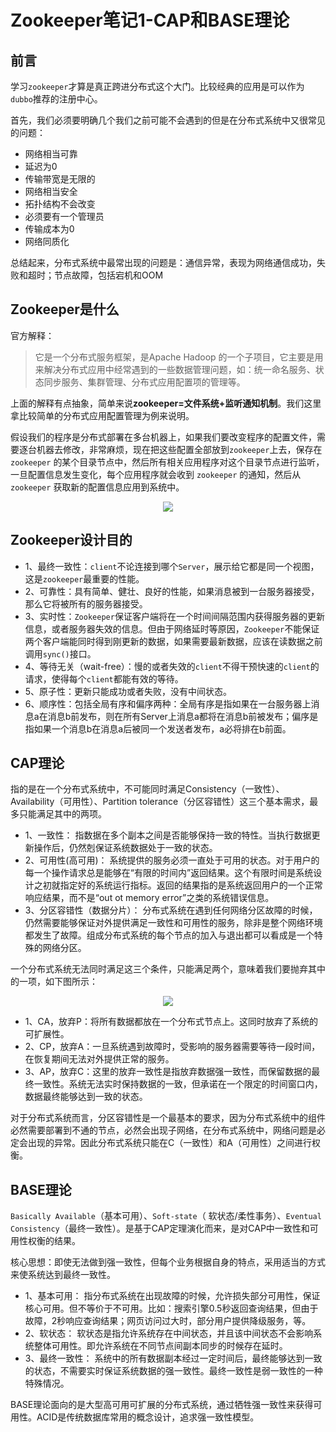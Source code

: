 # Zookeeper笔记1-CAP和BASE理论

## 前言

学习`zookeeper`才算是真正跨进分布式这个大门。比较经典的应用是可以作为`dubbo`推荐的注册中心。

首先，我们必须要明确几个我们之前可能不会遇到的但是在分布式系统中又很常见的问题：

- 网络相当可靠
- 延迟为0
- 传输带宽是无限的
- 网络相当安全
- 拓扑结构不会改变
- 必须要有一个管理员
- 传输成本为0
- 网络同质化

总结起来，分布式系统中最常出现的问题是：通信异常，表现为网络通信成功，失败和超时；节点故障，包括宕机和OOM

## Zookeeper是什么

官方解释：

> 它是一个分布式服务框架，是Apache Hadoop 的一个子项目，它主要是用来解决分布式应用中经常遇到的一些数据管理问题，如：统一命名服务、状态同步服务、集群管理、分布式应用配置项的管理等。

上面的解释有点抽象，简单来说**zookeeper=文件系统+监听通知机制**。我们这里拿比较简单的分布式应用配置管理为例来说明。

假设我们的程序是分布式部署在多台机器上，如果我们要改变程序的配置文件，需要逐台机器去修改，非常麻烦，现在把这些配置全部放到`zookeeper`上去，保存在 `zookeeper` 的某个目录节点中，然后所有相关应用程序对这个目录节点进行监听，一旦配置信息发生变化，每个应用程序就会收到 `zookeeper` 的通知，然后从 `zookeeper` 获取新的配置信息应用到系统中。

<div align="center">
    <img src="../../pic/zookeeper/Zookeeper笔记1-1.jpg" >
</div>

## Zookeeper设计目的

* 1、最终一致性：`client`不论连接到哪个`Server`，展示给它都是同一个视图，这是`zookeeper`最重要的性能。 
* 2、可靠性：具有简单、健壮、良好的性能，如果消息被到一台服务器接受，那么它将被所有的服务器接受。 
* 3、实时性：`Zookeeper`保证客户端将在一个时间间隔范围内获得服务器的更新信息，或者服务器失效的信息。但由于网络延时等原因，`Zookeeper`不能保证两个客户端能同时得到刚更新的数据，如果需要最新数据，应该在读数据之前调用`sync()`接口。 
* 4、等待无关（wait-free）：慢的或者失效的`client`不得干预快速的`client`的请求，使得每个`client`都能有效的等待。 
* 5、原子性：更新只能成功或者失败，没有中间状态。 
* 6、顺序性：包括全局有序和偏序两种：全局有序是指如果在一台服务器上消息a在消息b前发布，则在所有Server上消息a都将在消息b前被发布；偏序是指如果一个消息b在消息a后被同一个发送者发布，a必将排在b前面。 


## CAP理论

指的是在一个分布式系统中，不可能同时满足Consistency（一致性）、 Availability（可用性）、Partition tolerance（分区容错性）这三个基本需求，最多只能满足其中的两项。

* 1、一致性：
指数据在多个副本之间是否能够保持一致的特性。当执行数据更新操作后，仍然剋保证系统数据处于一致的状态。
* 2、可用性(高可用)：
系统提供的服务必须一直处于可用的状态。对于用户的每一个操作请求总是能够在“有限的时间内”返回结果。这个有限时间是系统设计之初就指定好的系统运行指标。返回的结果指的是系统返回用户的一个正常响应结果，而不是“out ot memory error”之类的系统错误信息。
* 3、分区容错性（数据分片）：
分布式系统在遇到任何网络分区故障的时候，仍然需要能够保证对外提供满足一致性和可用性的服务，除非是整个网络环境都发生了故障。组成分布式系统的每个节点的加入与退出都可以看成是一个特殊的网络分区。

一个分布式系统无法同时满足这三个条件，只能满足两个，意味着我们要抛弃其中的一项，如下图所示：

<div align="center">
    <img src="../../pic/zookeeper/Zookeeper笔记1-2.png" >
</div>

* 1、CA，放弃P：将所有数据都放在一个分布式节点上。这同时放弃了系统的可扩展性。
* 2、CP，放弃A：一旦系统遇到故障时，受影响的服务器需要等待一段时间，在恢复期间无法对外提供正常的服务。
* 3、AP，放弃C：这里的放弃一致性是指放弃数据强一致性，而保留数据的最终一致性。系统无法实时保持数据的一致，但承诺在一个限定的时间窗口内，数据最终能够达到一致的状态。

对于分布式系统而言，分区容错性是一个最基本的要求，因为分布式系统中的组件必然需要部署到不通的节点，必然会出现子网络，在分布式系统中，网络问题是必定会出现的异常。因此分布式系统只能在C（一致性）和A（可用性）之间进行权衡。

## BASE理论

`Basically Available`（基本可用）、`Soft-state`（ 软状态/柔性事务）、`Eventual Consistency`（最终一致性）。是基于CAP定理演化而来，是对CAP中一致性和可用性权衡的结果。

核心思想：即使无法做到强一致性，但每个业务根据自身的特点，采用适当的方式来使系统达到最终一致性。

* 1、基本可用：
指分布式系统在出现故障的时候，允许损失部分可用性，保证核心可用。但不等价于不可用。比如：搜索引擎0.5秒返回查询结果，但由于故障，2秒响应查询结果；网页访问过大时，部分用户提供降级服务，等。
* 2、软状态：
软状态是指允许系统存在中间状态，并且该中间状态不会影响系统整体可用性。即允许系统在不同节点间副本同步的时候存在延时。
* 3、最终一致性：
系统中的所有数据副本经过一定时间后，最终能够达到一致的状态，不需要实时保证系统数据的强一致性。最终一致性是弱一致性的一种特殊情况。


BASE理论面向的是大型高可用可扩展的分布式系统，通过牺牲强一致性来获得可用性。ACID是传统数据库常用的概念设计，追求强一致性模型。

